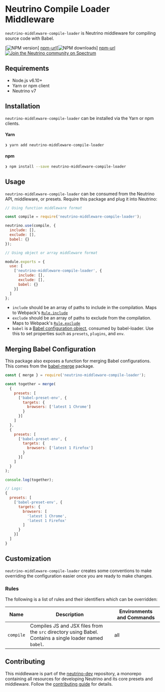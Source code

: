 # Neutrino Compile Loader Middleware

`neutrino-middleware-compile-loader` is Neutrino middleware for compiling source code with Babel.

[![NPM version][npm-image]]
[npm-url][![NPM downloads][npm-downloads]]
[npm-url][![Join the Neutrino community on Spectrum][spectrum-image]][spectrum-url]

## Requirements

- Node.js v6.10+
- Yarn or npm client
- Neutrino v7

## Installation

`neutrino-middleware-compile-loader` can be installed via the Yarn or npm clients.

#### Yarn

```bash
❯ yarn add neutrino-middleware-compile-loader
```

#### npm

```bash
❯ npm install --save neutrino-middleware-compile-loader
```

## Usage

`neutrino-middleware-compile-loader` can be consumed from the Neutrino API, middleware, or presets. Require this package
and plug it into Neutrino:

```js
// Using function middleware format

const compile = require('neutrino-middleware-compile-loader');

neutrino.use(compile, {
  include: [],
  exclude: [],
  babel: {}
});
```

```js
// Using object or array middleware format

module.exports = {
  use: [
    ['neutrino-middleware-compile-loader', {
      include: [],
      exclude: [],
      babel: {}
    }]
  ]
};
```

- `include` should be an array of paths to include in the compilation. Maps to Webpack's
[`Rule.include`](https://webpack.js.org/configuration/module/#rule-include)
- `exclude` should be an array of paths to exclude from the compilation. Maps to Webpack's
[`Rule.exclude`](https://webpack.js.org/configuration/module/#rule-exclude)
- `babel` is a [Babel configuration object](https://babeljs.io/docs/usage/api/#options), consumed by babel-loader. Use
this to set properties such as `presets`, `plugins`, and `env`.

## Merging Babel Configuration

This package also exposes a function for merging Babel configurations. This comes from
the [babel-merge](https://www.npmjs.com/package/babel-merge) package.

```js
const { merge } = require('neutrino-middleware-compile-loader');

const together = merge(
  {
    presets: [
      ['babel-preset-env', {
        targets: {
          browsers: ['latest 1 Chrome']
        }
      }]
    ]
  },
  {
    presets: [
      ['babel-preset-env', {
        targets: {
          browsers: ['latest 1 Firefox']
        }
      }]
    ]
  }
);

console.log(together);

// Logs:
{
  presets: [
    ['babel-preset-env', {
      targets: {
        browsers: [
          'latest 1 Chrome',
          'latest 1 Firefox'
        ]
      }
    }]
  ]
}
```

## Customization

`neutrino-middleware-compile-loader` creates some conventions to make overriding the configuration easier once you are
ready to make changes.

### Rules

The following is a list of rules and their identifiers which can be overridden:

| Name | Description | Environments and Commands |
| --- | --- | --- |
| `compile` | Compiles JS and JSX files from the `src` directory using Babel. Contains a single loader named `babel`. | all |

## Contributing

This middleware is part of the [neutrino-dev](https://github.com/mozilla-neutrino/neutrino-dev) repository, a monorepo
containing all resources for developing Neutrino and its core presets and middleware. Follow the
[contributing guide](https://neutrino.js/contributing) for details.

[npm-image]: https://img.shields.io/npm/v/neutrino-middleware-compile-loader.svg
[npm-downloads]: https://img.shields.io/npm/dt/neutrino-middleware-compile-loader.svg
[npm-url]: https://npmjs.org/package/neutrino-middleware-compile-loader
[spectrum-image]: https://withspectrum.github.io/badge/badge.svg
[spectrum-url]: https://spectrum.chat/neutrino
